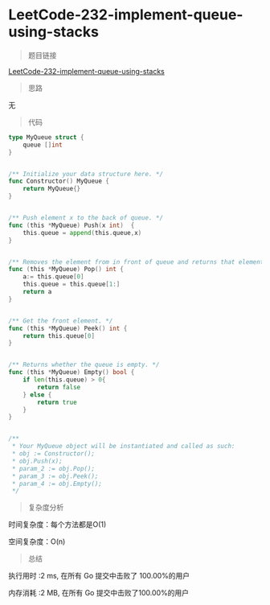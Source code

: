 # LeetCode-232-implement-queue-using-stacks

>题目链接

[LeetCode-232-implement-queue-using-stacks](https://leetcode-cn.com/problems/implement-queue-using-stacks/)

>思路

无


>代码

```go
type MyQueue struct {
    queue []int
}


/** Initialize your data structure here. */
func Constructor() MyQueue {
    return MyQueue{}
}


/** Push element x to the back of queue. */
func (this *MyQueue) Push(x int)  {
    this.queue = append(this.queue,x)
}


/** Removes the element from in front of queue and returns that element. */
func (this *MyQueue) Pop() int {
    a:= this.queue[0]
    this.queue = this.queue[1:]
    return a
}


/** Get the front element. */
func (this *MyQueue) Peek() int {
    return this.queue[0]
}


/** Returns whether the queue is empty. */
func (this *MyQueue) Empty() bool {
    if len(this.queue) > 0{
        return false
    } else {
        return true
    }
}


/**
 * Your MyQueue object will be instantiated and called as such:
 * obj := Constructor();
 * obj.Push(x);
 * param_2 := obj.Pop();
 * param_3 := obj.Peek();
 * param_4 := obj.Empty();
 */
```

>复杂度分析

时间复杂度：每个方法都是O(1)

空间复杂度：O(n)

>总结


执行用时 :2 ms, 在所有 Go 提交中击败了 100.00%的用户

内存消耗 :2 MB, 在所有 Go 提交中击败了100.00%的用户
